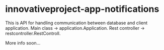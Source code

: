 # innovativeproject-app-notifications

This is API for handling communication between database and client application.
Main class -> application.Application.
Rest controller -> restcontroller.RestControll.

More info soon...
